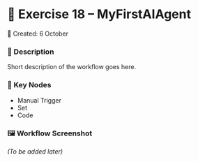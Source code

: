 # 🤖 Exercise 18 – MyFirstAIAgent  

📅 Created: 6 October  

### 📌 Description  
Short description of the workflow goes here.  

### 🔑 Key Nodes  
- Manual Trigger  
- Set  
- Code  

### 🖼️ Workflow Screenshot  
*(To be added later)*  
